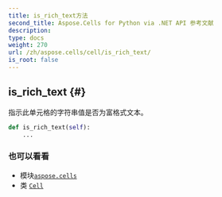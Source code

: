 ```yaml
---
title: is_rich_text方法
second_title: Aspose.Cells for Python via .NET API 参考文献
description:
type: docs
weight: 270
url: /zh/aspose.cells/cell/is_rich_text/
is_root: false
---
```

##  is_rich_text {#}
指示此单元格的字符串值是否为富格式文本。



```python
def is_rich_text(self):
    ...
```





### 也可以看看
* 模块[`aspose.cells`](../../)
* 类 [`Cell`](/cells/python-net/zh/aspose.cells/cell)
